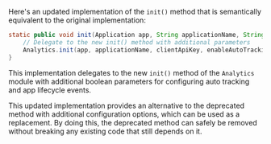 Here's an updated implementation of the `init()` method that is semantically equivalent to the original implementation:

```java
static public void init(Application app, String applicationName, String clientApiKey, boolean enableAutoTracking, boolean enableAppLifecycleEvents, Analytics.DeviceEvent... contexts) {
    // Delegate to the new init() method with additional parameters
    Analytics.init(app, applicationName, clientApiKey, enableAutoTracking, enableAppLifecycleEvents, contexts);
}
```

This implementation delegates to the new `init()` method of the `Analytics` module with additional boolean parameters for configuring auto tracking and app lifecycle events.

This updated implementation provides an alternative to the deprecated method with additional configuration options, which can be used as a replacement. By doing this, the deprecated method can safely be removed without breaking any existing code that still depends on it.